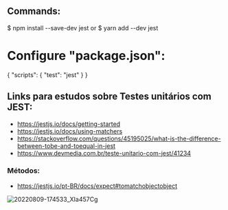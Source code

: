 ## Commands:
$ npm install --save-dev jest
or 
$ yarn add --dev jest

# Configure "package.json":
{
  "scripts": {
    "test": "jest"
  }
}

## Links para estudos sobre Testes unitários com JEST:
- https://jestjs.io/docs/getting-started
- https://jestjs.io/docs/using-matchers
- https://stackoverflow.com/questions/45195025/what-is-the-difference-between-tobe-and-toequal-in-jest
- https://www.devmedia.com.br/teste-unitario-com-jest/41234

### Métodos:
- https://jestjs.io/pt-BR/docs/expect#tomatchobjectobject

![20220809-174533_XIa457Cg](https://user-images.githubusercontent.com/96146165/183757908-0b40254b-124f-46e6-8b83-efe2a3539ac6.gif)
